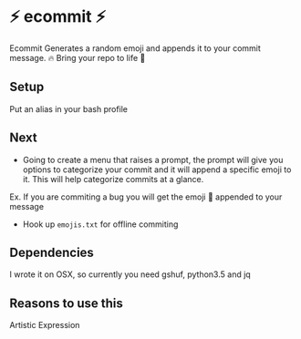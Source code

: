 # :zap: ecommit :zap:
Ecommit Generates a random emoji and appends it to your commit message. :fire:
Bring your repo to life :new_moon_with_face:

## Setup
Put an alias in your bash profile

## Next
 * Going to create a menu that raises a prompt, the prompt will give you options to categorize your commit and it will append a specific emoji to it. This will help categorize commits at a glance.

Ex. If you are commiting a bug you will get the emoji :bug: appended to your message
 * Hook up `emojis.txt` for offline commiting  


## Dependencies
I wrote it on OSX, so currently you need gshuf, python3.5 and jq

## Reasons to use this
Artistic Expression
